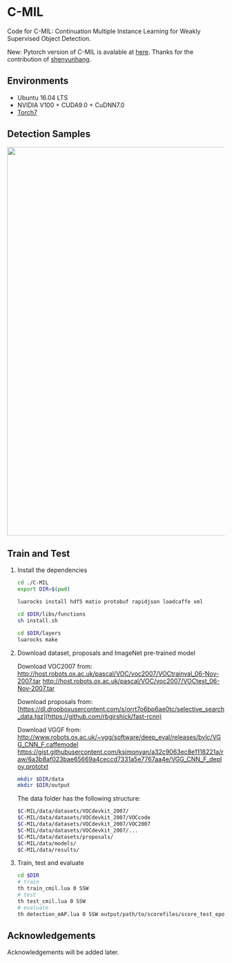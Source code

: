 # C-MIL
Code for C-MIL: Continuation Multiple Instance Learning for Weakly  Supervised Object Detection.

New: Pytorch version of C-MIL is avalable at [here](https://github.com/shenyunhang/DRN-WSOD). Thanks for the contribution of [shenyunhang](https://github.com/shenyunhang).

## Environments

* Ubuntu 16.04 LTS
* NVIDIA V100 + CUDA9.0 + CuDNN7.0
* [Torch7](http://torch.ch/docs/getting-started.html)

## Detection Samples
<img src="demo.png" width="900" />

## Train and Test

1. Install the dependencies
    ```bash
    cd ./C-MIL
    export DIR=$(pwd) 
    
    luarocks install hdf5 matio protobuf rapidjson loadcaffe xml
    
    cd $DIR/libs/functions
    sh install.sh
    
    cd $DIR/layers
    luarocks make
    ```

2. Download dataset, proposals and ImageNet pre-trained model

    Download VOC2007 from:
    http://host.robots.ox.ac.uk/pascal/VOC/voc2007/VOCtrainval_06-Nov-2007.tar
    http://host.robots.ox.ac.uk/pascal/VOC/voc2007/VOCtest_06-Nov-2007.tar
    
    Download proposals from: 
    [https://dl.dropboxusercontent.com/s/orrt7o6bp6ae0tc/selective_search_data.tgz](https://github.com/rbgirshick/fast-rcnn)
    
    Download VGGF from:
    http://www.robots.ox.ac.uk/~vgg/software/deep_eval/releases/bvlc/VGG_CNN_F.caffemodel
    https://gist.githubusercontent.com/ksimonyan/a32c9063ec8e1118221a/raw/6a3b8af023bae65669a4ceccd7331a5e7767aa4e/VGG_CNN_F_deploy.prototxt
    ```bash
    mkdir $DIR/data    
    mkdir $DIR/output
     ``` 
    The data folder has the following structure:
    ```bash
    $C-MIL/data/datasets/VOCdevkit_2007/
    $C-MIL/data/datasets/VOCdevkit_2007/VOCcode
    $C-MIL/data/datasets/VOCdevkit_2007/VOC2007
    $C-MIL/data/datasets/VOCdevkit_2007/...
    $C-MIL/data/datasets/proposals/
    $C-MIL/data/models/
    $C-MIL/data/results/
    ``` 
    
3. Train, test and evaluate
 
    ```bash
    cd $DIR
    # train
    th train_cmil.lua 0 SSW
    # test
    th test_cmil.lua 0 SSW
    # evaluate
    th detection_mAP.lua 0 SSW output/path/to/scorefiles/score_test_epoch20.h5 2
    ```
    
## Acknowledgements

Acknowledgements will be added later.

